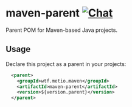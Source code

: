 <!--
SPDX-FileCopyrightText: The maven-parent Authors
SPDX-License-Identifier: 0BSD
 -->

# maven-parent [![Chat](https://img.shields.io/badge/irc.libera.chat-%23metio-blue.svg)](ircs://irc.libera.chat:6697/#metio)

Parent POM for Maven-based Java projects.

## Usage

Declare this project as a parent in your projects:

```xml
  <parent>
    <groupId>wtf.metio.maven</groupId>
    <artifactId>maven-parent</artifactId>
    <version>${version.parent}</version>
  </parent>
```
